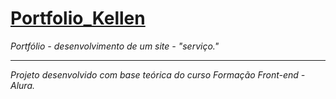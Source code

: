 # [Portfolio_Kellen](https://ktineu.github.io/Portfolio_Kellen/)

*Portfólio - desenvolvimento de um site - "serviço."*

---

*Projeto desenvolvido com base teórica do curso Formação Front-end - Alura.*
